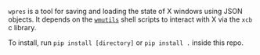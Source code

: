 `wpres` is a tool for saving and loading the state of X windows using JSON
objects. It depends on the [`wmutils`](https://github.com/wmutils) shell
scripts to interact with X via the `xcb` c library.

To install, run `pip install [directory]` or `pip install .` inside this
repo.
